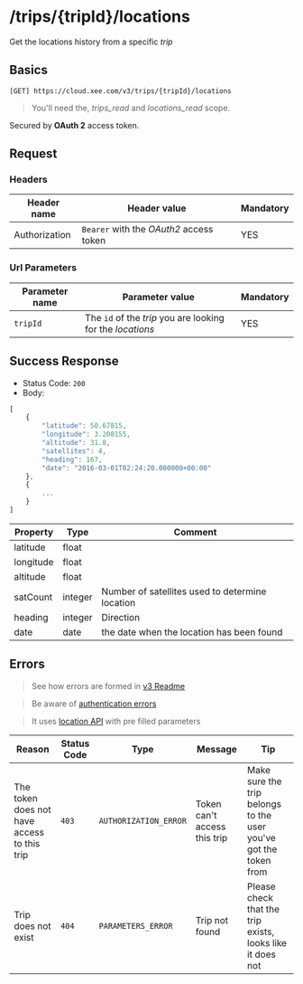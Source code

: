 # /trips/{tripId}/locations

Get the locations history from a specific *trip*

## Basics

`[GET] https://cloud.xee.com/v3/trips/{tripId}/locations`

> You'll need the, *trips_read* and *locations_read* scope.

Secured by **OAuth 2** access token.

## Request

### Headers

|Header name|Header value|Mandatory|
|---|---|---|
|Authorization|`Bearer` with the *OAuth2* access token|YES|

### Url Parameters

|Parameter name|Parameter value|Mandatory|
|---|---|---|
|`tripId`|The `id` of the *trip* you are looking for the *locations*|YES|

## Success Response

- Status Code: `200`
- Body:

```javascript 
[
	{
	    "latitude": 50.67815,
	    "longitude": 3.208155,
	    "altitude": 31.8,
	    "satellites": 4,
	    "heading": 167,
	    "date": "2016-03-01T02:24:20.000000+00:00"
	},
	{
		...
	}
]
```

|Property|Type|Comment|
|---|---|---|
|latitude|float||
|longitude|float||
|altitude|float||
|satCount|integer|Number of satellites used to determine location|
|heading|integer|Direction|
|date|date|the date when the location has been found|


## Errors

> See how errors are formed in [v3 Readme](../README.md)

> Be aware of [authentication errors](../auth/README.md)

> It uses [location API](../cars/locations.md) with pre filled parameters

|Reason|Status Code|Type|Message|Tip|
|---|---|---|---|---|
|The token does not have access to this trip|`403`|`AUTHORIZATION_ERROR`|Token can't access this trip|Make sure the trip belongs to the user you've got the token from|
|Trip does not exist|`404`|`PARAMETERS_ERROR`|Trip not found|Please check that the trip exists, looks like it does not|